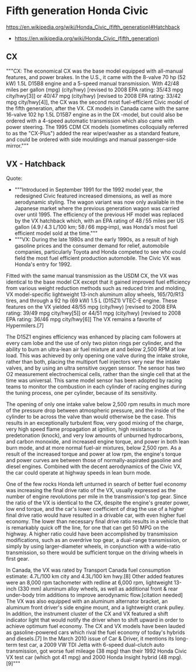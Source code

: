 # Fifth generation Honda Civic
https://en.wikipedia.org/wiki/Honda_Civic_(fifth_generation)#Hatchback
- https://en.wikipedia.org/wiki/Honda_Civic_(fifth_generation)

## CX
"""CX: The economical CX was the base model equipped with all-manual features, and power brakes. In the U.S., it came with the 8-valve 70 hp (52 kW) 1.5L D15B8 engine and a 5-speed manual transmission. With 42/48 miles per gallon (mpg) (city/hwy) [revised to 2008 EPA rating: 35/43 mpg city/hwy[3]] or 40/47 mpg (city/hwy) [revised to 2008 EPA rating: 33/42 mpg city/hwy[4]], the CX was the second most fuel-efficient Civic model of the fifth generation, after the VX. CX models in Canada came with the same 16-valve 102 hp 1.5L D15B7 engine as in the DX -model, but could also be ordered with a 4-speed automatic transmission which also came with power steering. The 1995 CDM CX models (sometimes colloquially referred to as the "CX-Plus") added the rear wiper/washer as a standard feature, and could be ordered with side mouldings and manual passenger-side mirror."""

## VX - Hatchback
Quote:
- """Introduced in September 1991 for the 1992 model year, the redesigned Civic featured increased dimensions, as well as more aerodynamic styling. The wagon variant was now only available in the Japanese market where the previous generation wagon was carried over until 1995. The efficiency of the previous HF model was replaced by the VX hatchback which, with an EPA rating of 48 / 55 miles per US gallon (4.9 / 4.3 L/100 km; 58 / 66 mpg‑imp), was Honda's most fuel efficient model sold at the time."""
- """VX: During the late 1980s and the early 1990s, as a result of high gasoline prices and the consumer demand for relief, automobile companies, particularly Toyota and Honda competed to see who could field the most fuel efficient production automobile. The Civic VX was Honda's entry for 1992.

Fitted with the same manual transmission as the USDM CX, the VX was identical to the base model CX except that it gained improved fuel efficiency from various weight reduction methods such as reduced trim and molding, VX model-specific lightweight 13-inch aluminum alloy wheels, 165/70/R13 tires, and through a 92 hp (69 kW) 1.5 L (D15Z1) VTEC-E engine. These features on the VX yielded 48/55 mpg (city/hwy) [revised to 2008 EPA rating: 39/49 mpg city/hwy[5]] or 44/51 mpg (city/hwy) [revised to 2008 EPA rating: 36/46 mpg city/hwy[6]] The VX remains a favorite of Hypermilers.[7]

The D15Z1 engines efficiency was enhanced by placing cam followers at every cam lobe and the use of only two piston rings per cylinder, and the ability to burn an ultra-lean air fuel mixture at and below 2,500 RPM at low load. This was achieved by only opening one valve during the intake stroke, rather than both, placing the multiport fuel injectors very near the intake valves, and by using an ultra sensitive oxygen sensor. The sensor has two O2 measurement electrochemical cells, rather than the single cell that at the time was universal. This same model sensor has been adopted by racing teams to monitor the combustion in each cylinder of racing engines during the tuning process, one per cylinder, because of its sensitivity.

The opening of only one intake valve below 2,500 rpm results in much more of the pressure drop between atmospheric pressure, and the inside of the cylinder to be across the valve than would otherwise be the case. This results in an exceptionally turbulent flow, very good mixing of the charge, very high speed flame propagation at ignition, high resistance to predetonation (knock), and very low amounts of unburned hydrocarbons, and carbon monoxide, and increased engine torque, and power in both lean burn mode, and at more normal fuel-air mixtures, below 2,500 rpm. As a result of the increased torque and power at low rpm, the engine's torque and power curves are between those of normally-aspirated gasoline and diesel engines. Combined with the decent aerodynamics of the Civic VX, the car could operate at highway speeds in lean burn mode.

One of the few rocks Honda left unturned in search of better fuel economy was increasing the final drive ratio of the VX, usually expressed as the number of engine revolutions per mile in the transmission's top gear. Since the ratio of the VX is identical to the CX, despite the engine's greater power, low end torque, and the car's lower coefficient of drag the use of a higher final drive ratio would have resulted in a drivable car, with even higher fuel economy. The lower than necessary final drive ratio results in a vehicle that is remarkably quick off the line, for one that can get 50 MPG on the highway. A higher ratio could have been accomplished by transmission modifications, such as an overdrive top gear, a dual-range transmission, or simply by using larger-diameter wheels, in conjunction with a wide-ratio transmission, so there would be sufficient torque on the driving wheels in first gear.

In Canada, the VX was rated by Transport Canada fuel consumption estimate: 4.7L/100 km city and 4.3L/100 km hwy.[8] Other added features were an 8,000 rpm tachometer with redline at 6,000 rpm, lightweight 13-inch (330 mm) aluminum alloy wheels, as well as additional front & rear under-body trim additions to improve aerodynamic flow.[citation needed] The VX was also equipped with an aluminum alternator bracket, an aluminum front driver's side engine mount, and a lightweight crank pulley. In addition, the instrument cluster of the CX and VX featured a shift indicator light that would notify the driver when to shift upward in order to achieve optimum fuel economy. The CX and VX models have been lauded as gasoline-powered cars which rival the fuel economy of today's hybrids and diesels.[7] In the March 2010 issue of Car & Driver, it mentions its long-term test car, a 2009 VW TDI Jetta with 6-speed dual-clutch auto transmission, got worse fuel mileage (38 mpg) than their 1992 Honda Civic VX test car (which got 41 mpg) and 2000 Honda Insight hybrid (48 mpg).[9]"""
